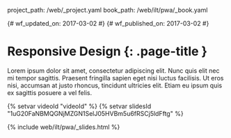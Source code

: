 project_path: /web/_project.yaml
book_path: /web/ilt/pwa/_book.yaml

{# wf_updated_on: 2017-03-02 #}
{# wf_published_on: 2017-03-02 #}

# Responsive Design {: .page-title }

Lorem ipsum dolor sit amet, consectetur adipiscing elit. Nunc quis elit nec
mi tempor sagittis. Praesent fringilla sapien eget nisi luctus facilisis. Ut
eros nisi, accumsan at justo rhoncus, tincidunt ultricies elit. Etiam eu
ipsum quis ex sagittis posuere a vel felis.

{% setvar videoId "videoId" %}
{% setvar slidesId "1uG20FaNBMQGNjMZGN1SelJ05HVBm5u6fRSCj5ldFftg" %}

{% include web/ilt/pwa/_slides.html %}
